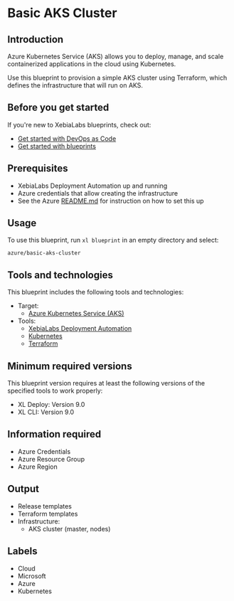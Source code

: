 # Basic AKS Cluster

## Introduction

Azure Kubernetes Service (AKS) allows you to deploy, manage, and scale containerized applications in the cloud using Kubernetes.

Use this blueprint to provision a simple AKS cluster using Terraform, which defines the infrastructure that will run on AKS.

## Before you get started

If you're new to XebiaLabs blueprints, check out:

* [Get started with DevOps as Code](https://docs.xebialabs.com/xl-release/concept/get-started-with-devops-as-code.html)
* [Get started with blueprints](https://docs.xebialabs.com/xl-release/concept/get-started-with-blueprints.html)

## Prerequisites

* XebiaLabs Deployment Automation up and running
* Azure credentials that allow creating the infrastructure
* See the Azure [README.md](https://github.com/xebialabs/blueprints/blob/master/azure/README.md) for instruction on how to set this up

## Usage

To use this blueprint, run `xl blueprint` in an empty directory and select:

```plain
azure/basic-aks-cluster
```

## Tools and technologies

This blueprint includes the following tools and technologies:

* Target:
  * [Azure Kubernetes Service (AKS)](https://azure.microsoft.com/en-us/services/kubernetes-service/)
* Tools:
  * [XebiaLabs Deployment Automation](https://xebialabs.com/products/xl-deploy/)
  * [Kubernetes](https://kubernetes.io/)
  * [Terraform](https://www.terraform.io/)

## Minimum required versions

This blueprint version requires at least the following versions of the specified tools to work properly:

* XL Deploy: Version 9.0
* XL CLI: Version 9.0

## Information required

* Azure Credentials
* Azure Resource Group
* Azure Region

## Output

* Release templates
* Terraform templates
* Infrastructure:
  * AKS cluster (master, nodes)

## Labels

* Cloud
* Microsoft
* Azure
* Kubernetes

